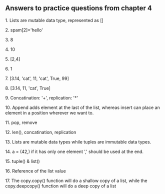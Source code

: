 <h2>Answers to practice questions from chapter 4</h2>

<p>1. Lists are mutable data type, represented as []</p>

<p>2. spam[2]='hello'</p>

<p>3. 8</p>

<p>4. 10</p>

<p>5. [2,4]</p>

<p>6. 1</p>

<p>7. [3.14, 'cat', 11, 'cat', True, 99]</p>

<p>8. [3.14, 11, 'cat', True]</p>

<p>9. Concatination: '+', replication: '*'</p>

<p>10. Append adds element at the last of the list, whereas insert can place an element in a position wherever we want to.</p>

<p>11. pop, remove</p>

<p>12. len(), concatination, replication</p>

<p>13. Lists are mutable data types while tuples are immutable data types.</p>

<p>14. a = (42,) if it has only one element ',' should be used at the end.</p>

<p>15. tuple() & list()</p>

<p>16. Reference of the list value</p>

<p>17. The copy.copy() function will do a shallow copy of a list, while the copy.deepcopy() function will do a deep copy of a list</p>

